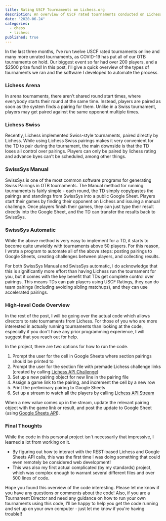 ```yaml
---
title: Rating USCF Tournaments on Lichess.org
description: An overview of USCF rated tournaments conducted on Lichess, including tournament types and automation.
date: "2020-06-24"
categories:
  - chess
  - lichess
published: true
---
```


In the last three months, I've run twelve USCF rated tournaments online and many more unrated tournaments, as COVID-19 has put all of our OTB tournaments on hold. Our biggest event so far had over 200 players, and a $2500 prize fund! In this post, I'll give a quick overview of the types of tournaments we ran and the software I developed to automate the process.

### Lichess Arena

In arena tournaments, there aren't shared round start times, where everybody starts their round at the same time. Instead, players are paired as soon as the system finds a pairing for them. Unlike in a Swiss tournament, players may get paired against the same opponent multiple times.

### Lichess Swiss

Recently, Lichess implemented Swiss-style tournaments, paired directly by Lichess. While using Lichess Swiss pairings makes it very convenient for the TD to pair during the tournament, the main downside is that the TD loses all control over pairings. Players can only be paired by lichess rating and advance byes can't be scheduled, among other things.

### SwissSys Manual

SwissSys is one of the most common software programs for generating Swiss Pairings in OTB tournaments. The Manual method for running tournaments is fairly simple - each round, the TD simply copy/pastes the pairings and standings from SwissSys into a public Google Sheet. Players start their games by finding their opponent on Lichess and issuing a manual challenge. Once players finish their games, they can just type their result directly into the Google Sheet, and the TD can transfer the results back to SwissSys.

### SwissSys Automatic

While the above method is very easy to implement for a TD, it starts to become quite unwieldy with tournaments above 50 players. For this reason, I wrote a program to automate all of the above steps: posting pairings to Google Sheets, creating challenges between players, and collecting results.

For both SwissSys Manual and SwissSys automatic, I do acknowledge that this is significantly more effort than having Lichess run the tournament for you, but it comes with the key benefit that TDs get complete control over pairings. This means TDs can pair players using USCF Ratings, they can do team pairings (including avoiding sibling matchups), and they can use accelerated pairings.

### High-level Code Overview

In the rest of the post, I will be going over the actual code which allows directors to rate tournaments from Lichess. For those of you who are more interested in actually running tournaments than looking at the code, especially if you don't have any prior programming experience, I will suggest that you reach out for help.

In the project, there are two options for how to run the code.

1. Prompt the user for the cell in Google Sheets where section pairings should be printed to
2. Prompt the user for the section file with premade Lichess challenge links (created by calling [Lichess API Challenge](https://lichess.org/api/challenge/open))
3. Set up a new pairing object for new line in the pairing file
4. Assign a game link to the pairing, and increment the cell by a new row
5. Print the preliminary pairing to Google Sheets
6. Set up a stream to watch all the players by calling [Lichess API Stream](https://lichess.org/api/stream/games-by-users)

When a new value comes up in the stream, update the relevant pairing object with the game link or result, and post the update to Google Sheet (using [Google Sheets API](https://developers.google.com/sheets/api/reference/rest/v4/spreadsheets.values/update)).

### Final Thoughts

While the code in this personal project isn't necessarily that impressive, I learned a lot from working on it.

- By figuring out how to interact with the REST-based Lichess and Google Sheets API calls, this was the first time I was doing something that could even remotely be considered web development!
- This was also my first actual complicated (by my standards) project, which was complex enough to warrant several different files and over 500 lines of code.

Hope you found this overview of the code interesting. Please let me know if you have any questions or comments about the code! Also, if you are a Tournament Director and need any guidance on how to run your own tournaments using this code, I'll be happy to help you get the code running and set up on your own computer - just let me know if you're having trouble!!
